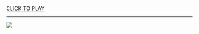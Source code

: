 
<a href="https://premium76.site?title=games_github_unblocked&ref=13M">CLICK TO PLAY</a></h3>
<hr>

<a href="https://premium76.site?title=games_github_unblocked&ref=13M"><img src="https://clearcache.store/games.png"></a>


